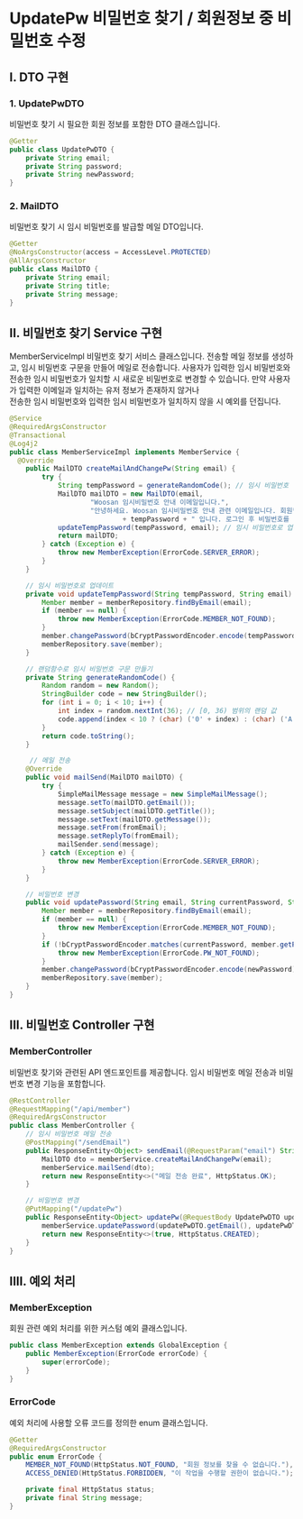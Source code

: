 # UpdatePw 비밀번호 찾기 / 회원정보 중 비밀번호 수정
## I. DTO 구현
### 1. UpdatePwDTO
비밀번호 찾기 시 필요한 회원 정보를 포함한 DTO 클래스입니다.

```java
@Getter
public class UpdatePwDTO {
    private String email;
    private String password;
    private String newPassword;
}
```

### 2. MailDTO
비밀번호 찾기 시 임시 비밀번호를 발급할 메일 DTO입니다.

```java
@Getter
@NoArgsConstructor(access = AccessLevel.PROTECTED)
@AllArgsConstructor
public class MailDTO {
    private String email;
    private String title;
    private String message;
}
```

## II. 비밀번호 찾기 Service 구현
MemberServiceImpl
비밀번호 찾기 서비스 클래스입니다.
전송할 메일 정보를 생성하고, 임시 비밀번호 구문을 만들어 메일로 전송합니다.
사용자가 입력한 임시 비밀번호와 전송한 임시 비밀번호가 일치할 시 새로운 비밀번호로 변경할 수 있습니다.
만약 사용자가 입력한 이메일과 일치하는 유저 정보가 존재하지 않거나 <br>
전송한 임시 비밀번호와 입력한 임시 비밀번호가 일치하지 않을 시 예외를 던집니다.

```java
@Service
@RequiredArgsConstructor
@Transactional
@Log4j2
public class MemberServiceImpl implements MemberService {
  @Override
    public MailDTO createMailAndChangePw(String email) {
        try {
            String tempPassword = generateRandomCode(); // 임시 비밀번호 생성
            MailDTO mailDTO = new MailDTO(email,
                    "Woosan 임시비밀번호 안내 이메일입니다.",
                    "안녕하세요. Woosan 임시비밀번호 안내 관련 이메일입니다. 회원님의 임시 비밀번호는 "
                            + tempPassword + " 입니다. 로그인 후 비밀번호를 변경해 주세요.");
            updateTempPassword(tempPassword, email); // 임시 비밀번호로 업데이트
            return mailDTO;
        } catch (Exception e) {
            throw new MemberException(ErrorCode.SERVER_ERROR);
        }
    }

    // 임시 비밀번호로 업데이트
    private void updateTempPassword(String tempPassword, String email) {
        Member member = memberRepository.findByEmail(email);
        if (member == null) {
            throw new MemberException(ErrorCode.MEMBER_NOT_FOUND);
        }
        member.changePassword(bCryptPasswordEncoder.encode(tempPassword));
        memberRepository.save(member);
    }

    // 랜덤함수로 임시 비밀번호 구문 만들기
    private String generateRandomCode() {
        Random random = new Random();
        StringBuilder code = new StringBuilder();
        for (int i = 0; i < 10; i++) {
            int index = random.nextInt(36); // [0, 36) 범위의 랜덤 값
            code.append(index < 10 ? (char) ('0' + index) : (char) ('A' + index - 10));
        }
        return code.toString();
    }

     // 메일 전송
    @Override
    public void mailSend(MailDTO mailDTO) {
        try {
            SimpleMailMessage message = new SimpleMailMessage();
            message.setTo(mailDTO.getEmail());
            message.setSubject(mailDTO.getTitle());
            message.setText(mailDTO.getMessage());
            message.setFrom(fromEmail);
            message.setReplyTo(fromEmail);
            mailSender.send(message);
        } catch (Exception e) {
            throw new MemberException(ErrorCode.SERVER_ERROR);
        }
    }

    // 비밀번호 변경
    public void updatePassword(String email, String currentPassword, String newPassword) {
        Member member = memberRepository.findByEmail(email);
        if (member == null) {
            throw new MemberException(ErrorCode.MEMBER_NOT_FOUND);
        }
        if (!bCryptPasswordEncoder.matches(currentPassword, member.getPassword())) {
            throw new MemberException(ErrorCode.PW_NOT_FOUND);
        }
        member.changePassword(bCryptPasswordEncoder.encode(newPassword));
        memberRepository.save(member);
    }
}
```

## III. 비밀번호 Controller 구현
### MemberController
비밀번호 찾기와 관련된 API 엔드포인트를 제공합니다.
임시 비밀번호 메일 전송과 비밀번호 변경 기능을 포함합니다.

```java
@RestController
@RequestMapping("/api/member")
@RequiredArgsConstructor
public class MemberController {
    // 임시 비밀번호 메일 전송
    @PostMapping("/sendEmail")
    public ResponseEntity<Object> sendEmail(@RequestParam("email") String email) {
        MailDTO dto = memberService.createMailAndChangePw(email);
        memberService.mailSend(dto);
        return new ResponseEntity<>("메일 전송 완료", HttpStatus.OK);
    }

    // 비밀번호 변경 
    @PutMapping("/updatePw")
    public ResponseEntity<Object> updatePw(@RequestBody UpdatePwDTO updatePwDTO) {
        memberService.updatePassword(updatePwDTO.getEmail(), updatePwDTO.getPassword(), updatePwDTO.getNewPassword());
        return new ResponseEntity<>(true, HttpStatus.CREATED);
    }
}
```

## IIII. 예외 처리
### MemberException
회원 관련 예외 처리를 위한 커스텀 예외 클래스입니다.

```java
public class MemberException extends GlobalException {
    public MemberException(ErrorCode errorCode) {
        super(errorCode);
    }
}
```

### ErrorCode
예외 처리에 사용할 오류 코드를 정의한 enum 클래스입니다.

```java
@Getter
@RequiredArgsConstructor
public enum ErrorCode {
    MEMBER_NOT_FOUND(HttpStatus.NOT_FOUND, "회원 정보를 찾을 수 없습니다."),
    ACCESS_DENIED(HttpStatus.FORBIDDEN, "이 작업을 수행할 권한이 없습니다.");

    private final HttpStatus status;
    private final String message;
}
```
